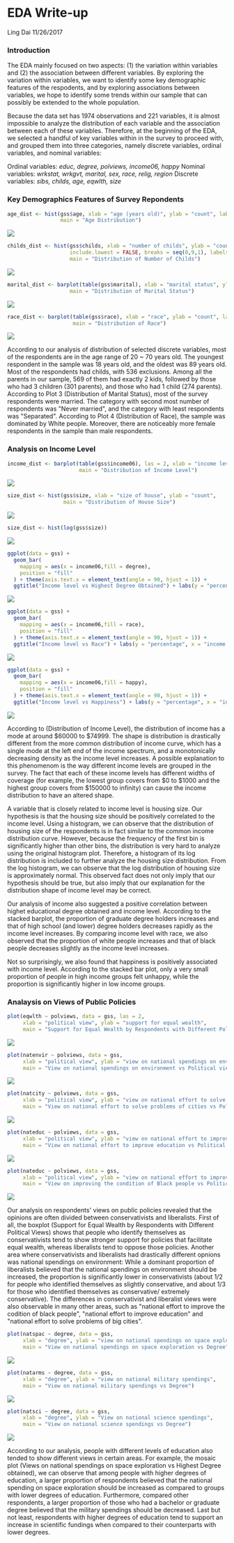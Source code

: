 EDA Write-up
================
Ling Dai
11/26/2017

### Introduction

The EDA mainly focused on two aspects: (1) the variation within variables and (2) the association between different variables. By exploring the variation within variables, we want to identify some key demographic features of the respodents, and by exploring associations between variables, we hope to identify some trends within our sample that can possibly be extended to the whole population.

Because the data set has 1974 observations and 221 variables, it is almost impossible to analyze the distribution of each variable and the association between each of these variables. Therefore, at the beginning of the EDA, we selected a handful of key variables within in the survey to proceed with, and grouped them into three categories, namely discrete variables, ordinal variables, and nominal variables:

Ordinal variables: *educ, degree, polviews, income06, happy*
Nominal variables: *wrkstat, wrkgvt, marital, sex, race, relig, region*
Discrete variables: *sibs, childs, age, eqwlth, size*

### Key Demographics Features of Survey Repondents

``` r
age_dist <- hist(gss$age, xlab = "age (years old)", ylab = "count", labels = TRUE,
                 main = "Age Distribution")
```

![](EDA_writeup_files/figure-markdown_github-ascii_identifiers/Key%20Demographic%20Features-1.png)

``` r
childs_dist <- hist(gss$childs, xlab = "number of childs", ylab = "count", right = FALSE,
                    include.lowest = FALSE, breaks = seq(0,9,1), labels = TRUE,
                    main = "Distribution of Number of Childs")
```

![](EDA_writeup_files/figure-markdown_github-ascii_identifiers/Key%20Demographic%20Features-2.png)

``` r
marital_dist <- barplot(table(gss$marital), xlab = "marital status", ylab = "count",
                    main = "Distribution of Marital Status")
```

![](EDA_writeup_files/figure-markdown_github-ascii_identifiers/Key%20Demographic%20Features-3.png)

``` r
race_dist <- barplot(table(gss$race), xlab = "race", ylab = "count", las = 2,
                     main = "Distribution of Race")
```

![](EDA_writeup_files/figure-markdown_github-ascii_identifiers/Key%20Demographic%20Features-4.png)

According to our analysis of distribution of selected discrete variables, most of the respondents are in the age range of 20 ~ 70 years old. The youngest respondent in the sample was 18 years old, and the oldest was 89 years old. Most of the respondents had childs, with 536 exclusions. Among all the parents in our sample, 569 of them had exactly 2 kids, followed by those who had 3 children (301 parents), and those who had 1 child (274 parents). According to Plot 3 (Distribution of Marital Status), most of the survey respondents were married. The category with second most number of respondents was "Never married", and the category with least respondents was "Separated". According to Plot 4 (Distribution of Race), the sample was dominated by White people. Moreover, there are noticeably more female respondents in the sample than male respondents.

### Analysis on Income Level

``` r
income_dist <- barplot(table(gss$income06), las = 2, xlab = "income level", ylab = "count",
                       main = "Distribution of Income Level")
```

![](EDA_writeup_files/figure-markdown_github-ascii_identifiers/Income-1.png)

``` r
size_dist <- hist(gss$size, xlab = "size of house", ylab = "count",
                  main = "Distribution of House Size")
```

![](EDA_writeup_files/figure-markdown_github-ascii_identifiers/Income-2.png)

``` r
size_dist <- hist(log(gss$size))
```

![](EDA_writeup_files/figure-markdown_github-ascii_identifiers/Income-3.png)

``` r
ggplot(data = gss) +
  geom_bar(
    mapping = aes(x = income06,fill = degree),
    position = "fill"
  ) + theme(axis.text.x = element_text(angle = 90, hjust = 1)) +
  ggtitle("Income level vs Highest Degree Obtained") + labs(y = "percentage", x = "income group")
```

![](EDA_writeup_files/figure-markdown_github-ascii_identifiers/Income-4.png)

``` r
ggplot(data = gss) +
  geom_bar(
    mapping = aes(x = income06,fill = race),
    position = "fill"
  ) + theme(axis.text.x = element_text(angle = 90, hjust = 1)) +
  ggtitle("Income level vs Race") + labs(y = "percentage", x = "income group")
```

![](EDA_writeup_files/figure-markdown_github-ascii_identifiers/Income-5.png)

``` r
ggplot(data = gss) +
  geom_bar(
    mapping = aes(x = income06,fill = happy),
    position = "fill"
  ) + theme(axis.text.x = element_text(angle = 90, hjust = 1)) + 
  ggtitle("Income level vs Happiness") + labs(y = "percentage", x = "income group")
```

![](EDA_writeup_files/figure-markdown_github-ascii_identifiers/Income-6.png)

According to (Distribution of Income Level), the distribution of income has a mode at around $60000 to $74999. The shape is distribution is drastically different from the more common distribution of income curve, which has a single mode at the left end of the income spectrum, and a monotonically decreasing density as the income level increases. A possible explanation to this phenomenom is the way different income levels are grouped in the survey. The fact that each of these income levels has different widths of coverage (for example, the lowest group covers from $0 to $1000 and the highest group covers from $150000 to infinity) can cause the income distribution to have an altered shape.

A variable that is closely related to income level is housing size. Our hypothesis is that the housing size should be positively correlated to the income level. Using a histogram, we can observe that the distribution of housing size of the respondents is in fact similar to the common income distribution curve. However, because the frequency of the first bin is significantly higher than other bins, the distribution is very hard to analyze using the original histogram plot. Therefore, a histogram of its log distribution is included to further analyze the housing size distribution. From the log histogram, we can observe that the log distribution of housing size is approximately normal. This observed fact does not only imply that our hypothesis should be true, but also imply that our explanation for the distribution shape of income level may be correct.

Our analysis of income also suggested a positive correlation between highet educational degree obtained and income level. According to the stacked barplot, the proportion of graduate degree holders increases and that of high school (and lower) degree holders decreases rapidly as the income level increases. By comparing income level with race, we also observed that the proportion of white people increases and that of black people decreases slightly as the income level increases.

Not so surprisingly, we also found that happiness is positively associated with income level. According to the stacked bar plot, only a very small proportion of people in high income groups felt unhappy, while the proportion is significantly higher in low income groups.

### Analaysis on Views of Public Policies

``` r
plot(eqwlth ~ polviews, data = gss, las = 2,
     xlab = "political view", ylab = "support for equal wealth",
     main = "Support for Equal Wealth by Respondents with Different Political Views")
```

![](EDA_writeup_files/figure-markdown_github-ascii_identifiers/View%20on%20Public%20Policies%20vs%20Politial%20View-1.png)

``` r
plot(natenvir ~ polviews, data = gss,
     xlab = "political view", ylab = "view on national spendings on environment",
     main = "View on national spendings on environment vs Political view")
```

![](EDA_writeup_files/figure-markdown_github-ascii_identifiers/View%20on%20Public%20Policies%20vs%20Politial%20View-2.png)

``` r
plot(natcity ~ polviews, data = gss,
     xlab = "political view", ylab = "view on national effort to solve problems of cities",
     main = "View on national effort to solve problems of cities vs Political View")
```

![](EDA_writeup_files/figure-markdown_github-ascii_identifiers/View%20on%20Public%20Policies%20vs%20Politial%20View-3.png)

``` r
plot(nateduc ~ polviews, data = gss,
     xlab = "political view", ylab = "view on national effort to improve education",
     main = "View on national effort to improve education vs Political View")
```

![](EDA_writeup_files/figure-markdown_github-ascii_identifiers/View%20on%20Public%20Policies%20vs%20Politial%20View-4.png)

``` r
plot(nateduc ~ polviews, data = gss,
     xlab = "political view", ylab = "view on national effort to improve the condition of Black people",
     main = "View on improving the condition of Black people vs Political View")
```

![](EDA_writeup_files/figure-markdown_github-ascii_identifiers/View%20on%20Public%20Policies%20vs%20Politial%20View-5.png)

Our analysis on respondents' views on public policies revealed that the opinions are often divided between conservativists and liberalists. First of all, the boxplot (Support for Equal Wealth by Respondents with Different Political Views) shows that people who identify themselves as conservativists tend to show stronger support for policies that facilitate equal wealth, whereas liberalists tend to oppose those policies. Another area where conservativists and liberalists had drastically different opnions was national spendings on environment: While a dominant proportion of liberalists believed that the national spendings on environment should be increased, the proportion is significantly lower in conservativists (about 1/2 for people who identified themselves as slightly conservative, and about 1/3 for those who identified themselves as conservative/ extremely conservative). The differences in conservativist and liberalist views were also observable in many other areas, such as "national effort to improve the codition of black people", "national effort to improve education" and "national effort to solve problems of big cities".

``` r
plot(natspac ~ degree, data = gss,
     xlab = "degree", ylab = "view on national spendings on space exploration",
     main = "View on national spendings on space exploration vs Degree")
```

![](EDA_writeup_files/figure-markdown_github-ascii_identifiers/View%20on%20Public%20Policies%20vs%20Highest%20Degree%20of%20Education-1.png)

``` r
plot(natarms ~ degree, data = gss,
     xlab = "degree", ylab = "view on national military spendings",
     main = "View on national military spendings vs Degree")
```

![](EDA_writeup_files/figure-markdown_github-ascii_identifiers/View%20on%20Public%20Policies%20vs%20Highest%20Degree%20of%20Education-2.png)

``` r
plot(natsci ~ degree, data = gss,
     xlab = "degree", ylab = "View on national science spendings",
     main = "View on national science spendings vs Degree")
```

![](EDA_writeup_files/figure-markdown_github-ascii_identifiers/View%20on%20Public%20Policies%20vs%20Highest%20Degree%20of%20Education-3.png)

According to our analysis, people with different levels of education also tended to show different views in certain areas. For example, the mosaic plot (Views on national spendings on space exploration vs Highest Degree obtained), we can observe that among people with higher degrees of education, a larger proportion of respondents believed that the national spending on space exploration should be increased as compared to groups with lower degrees of education. Furthermore, compared other respondents, a larger proportion of those who had a bachelor or graduate degree believed that the military spendings should be decreased. Last but not least, respondents with higher degrees of education tend to support an increase in scientific fundings when compared to their counterparts with lower degrees.
